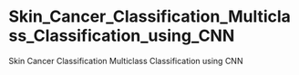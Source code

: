 # Skin_Cancer_Classification_Multiclass_Classification_using_CNN
Skin Cancer Classification Multiclass Classification using CNN
